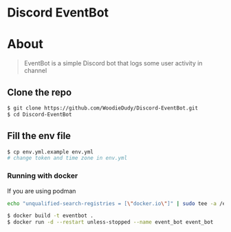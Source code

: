 # Discord EventBot

# About
> EventBot is a simple Discord bot that logs some user activity in channel

## Clone the repo
```sh
$ git clone https://github.com/WoodieDudy/Discord-EventBot.git
$ cd Discord-EventBot
```

## Fill the env file
```sh
$ cp env.yml.example env.yml
# change token and time zone in env.yml
```

### Running with docker
If you are using podman
```sh
echo "unqualified-search-registries = [\"docker.io\"]" | sudo tee -a /etc/containers/registries.conf
```
```sh
$ docker build -t eventbot .
$ docker run -d --restart unless-stopped --name event_bot event_bot
```
